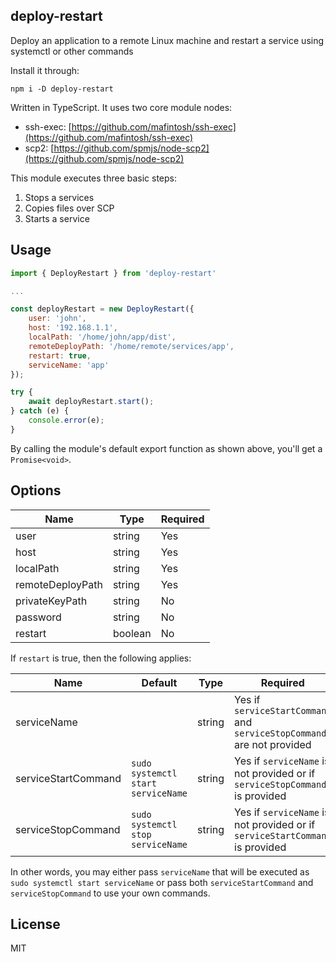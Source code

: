 ## deploy-restart
Deploy an application to a remote Linux machine and restart a service using systemctl or other commands

Install it through:

    npm i -D deploy-restart

Written in TypeScript. It uses two core module nodes:
 - ssh-exec: [https://github.com/mafintosh/ssh-exec](https://github.com/mafintosh/ssh-exec)
 - scp2: [https://github.com/spmjs/node-scp2](https://github.com/spmjs/node-scp2)

This module executes three basic steps:
 1. Stops a services
 2. Copies files over SCP
 3. Starts a service

## Usage

```javascript
import { DeployRestart } from 'deploy-restart'

...

const deployRestart = new DeployRestart({
	user: 'john',
	host: '192.168.1.1',
	localPath: '/home/john/app/dist',
	remoteDeployPath: '/home/remote/services/app',
	restart: true,
	serviceName: 'app'
});

try {
	await deployRestart.start();
} catch (e) {
	console.error(e);
}
```

By calling the module's default export function as shown above, you'll get a ``Promise<void>``.

## Options
|Name|Type|Required|
|--|--|--|
|user|string|Yes
|host|string|Yes
|localPath|string|Yes
|remoteDeployPath|string|Yes
|privateKeyPath|string|No
|password|string|No
|restart|boolean|No

If `restart` is true, then the following applies:

|Name|Default|Type|Required|
|--|--|--|--|
|serviceName||string|Yes if `serviceStartCommand` and `serviceStopCommand` are not provided
|serviceStartCommand|`sudo systemctl start serviceName`|string|Yes if `serviceName` is not provided or if `serviceStopCommand` is provided
|serviceStopCommand|`sudo systemctl stop serviceName`|string|Yes if `serviceName` is not provided or if `serviceStartCommand` is provided

In other words, you may either pass `serviceName` that will be executed as `sudo systemctl start serviceName` or pass both `serviceStartCommand` and `serviceStopCommand` to use your own commands.

## License
MIT

